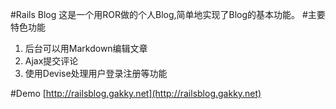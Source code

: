#Rails Blog
这是一个用ROR做的个人Blog,简单地实现了Blog的基本功能。
#主要特色功能
1. 后台可以用Markdown编辑文章
2. Ajax提交评论
3. 使用Devise处理用户登录注册等功能

#Demo
[http://railsblog.gakky.net](http://railsblog.gakky.net)
